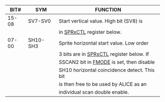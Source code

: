 | BIT#  | SYM      | FUNCTION                                       |
|---|---|---|
| 15-08 | SV7-SV0  | Start vertical value. High bit (SV8) is        |
|       |          | in [SPRxCTL](SPRxCTL.md) register below.                     |
| 07-00 | SH10-SH3 | Sprite horizontal start value. Low order       |
|       |          | 3 bits are in [SPRxCTL](SPRxCTL.md) register below. If       |
|       |          | SSCAN2 bit in [FMODE](FMODE.md) is set, then disable       |
|       |          | SH10 horizontal coincidence detect. This bit   |
|       |          | is then free to be used by ALICE as an         |
|       |          | individual scan double enable.                 |